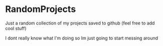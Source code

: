# RandomProjects
Just a random collection of my projects saved to github (feel free to add cool stuff)

I dont really know what I'm doing so Im just going to start messing around 

